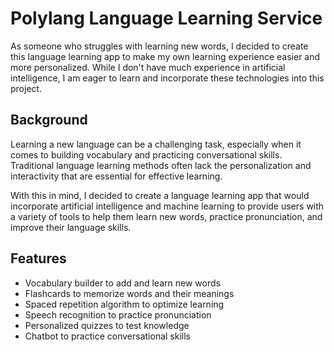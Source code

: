 # Polylang Language Learning Service 
As someone who struggles with learning new words, I decided to create this language learning app to make my own learning experience easier and more personalized. While I don't have much experience in artificial intelligence, I am eager to learn and incorporate these technologies into this project.

## Background
Learning a new language can be a challenging task, especially when it comes to building vocabulary and practicing conversational skills. Traditional language learning methods often lack the personalization and interactivity that are essential for effective learning.

With this in mind, I decided to create a language learning app that would incorporate artificial intelligence and machine learning to provide users with a variety of tools to help them learn new words, practice pronunciation, and improve their language skills.

## Features
- Vocabulary builder to add and learn new words
- Flashcards to memorize words and their meanings
- Spaced repetition algorithm to optimize learning
- Speech recognition to practice pronunciation
- Personalized quizzes to test knowledge
- Chatbot to practice conversational skills
